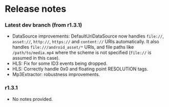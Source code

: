 # Release notes #

### Latest dev branch (from r1.3.1) ###

* DataSource improvements: DefaultUriDataSource now handles `file://`, `asset://`, `http://`,
  `https://` and `content://` URIs automatically. It also handles `file:///android_asset/*` URIs,
  and file paths like `/path/to/media.mp4` where the scheme is not specified (`file://` is assumed
  in this case).
* HLS: Fix for some ID3 events being dropped.
* HLS: Correctly handle 0x0 and floating point RESOLUTION tags.
* Mp3Extractor: robustness improvements.

### r1.3.1 ###

* No notes provided.
